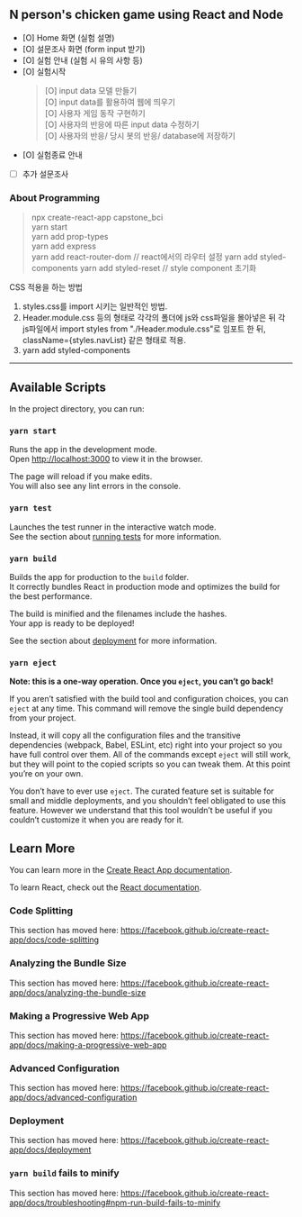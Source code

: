 ## N person's chicken game using React and Node

- [O] Home 화면 (실험 설명)
- [O] 설문조사 화면 (form input 받기)
- [O] 실험 안내 (실험 시 유의 사항 등)
- [O] 실험시작
  > [O] input data 모델 만들기  
  > [O] input data를 활용하여 웹에 띄우기  
  > [O] 사용자 게임 동작 구현하기  
  > [O] 사용자의 반응에 따른 input data 수정하기  
  > [O] 사용자의 반응/ 당시 봇의 반응/ database에 저장하기
- [O] 실험종료 안내
- [ ] 추가 설문조사

### About Programming

> npx create-react-app capstone_bci  
> yarn start  
> yarn add prop-types  
> yarn add express  
> yarn add react-router-dom // react에서의 라우터 설정
> yarn add styled-components
> yarn add styled-reset // style component 초기화

CSS 적용을 하는 방법

1. styles.css를 import 시키는 일반적인 방법.
2. Header.module.css 등의 형태로 각각의 폴더에 js와 css파일을 몰아넣은 뒤 각 js파일에서
   import styles from "./Header.module.css"로 임포트 한 뒤, className={styles.navList} 같은 형태로 적용.
3. yarn add styled-components

---

## Available Scripts

In the project directory, you can run:

### `yarn start`

Runs the app in the development mode.<br />
Open [http://localhost:3000](http://localhost:3000) to view it in the browser.

The page will reload if you make edits.<br />
You will also see any lint errors in the console.

### `yarn test`

Launches the test runner in the interactive watch mode.<br />
See the section about [running tests](https://facebook.github.io/create-react-app/docs/running-tests) for more information.

### `yarn build`

Builds the app for production to the `build` folder.<br />
It correctly bundles React in production mode and optimizes the build for the best performance.

The build is minified and the filenames include the hashes.<br />
Your app is ready to be deployed!

See the section about [deployment](https://facebook.github.io/create-react-app/docs/deployment) for more information.

### `yarn eject`

**Note: this is a one-way operation. Once you `eject`, you can’t go back!**

If you aren’t satisfied with the build tool and configuration choices, you can `eject` at any time. This command will remove the single build dependency from your project.

Instead, it will copy all the configuration files and the transitive dependencies (webpack, Babel, ESLint, etc) right into your project so you have full control over them. All of the commands except `eject` will still work, but they will point to the copied scripts so you can tweak them. At this point you’re on your own.

You don’t have to ever use `eject`. The curated feature set is suitable for small and middle deployments, and you shouldn’t feel obligated to use this feature. However we understand that this tool wouldn’t be useful if you couldn’t customize it when you are ready for it.

## Learn More

You can learn more in the [Create React App documentation](https://facebook.github.io/create-react-app/docs/getting-started).

To learn React, check out the [React documentation](https://reactjs.org/).

### Code Splitting

This section has moved here: https://facebook.github.io/create-react-app/docs/code-splitting

### Analyzing the Bundle Size

This section has moved here: https://facebook.github.io/create-react-app/docs/analyzing-the-bundle-size

### Making a Progressive Web App

This section has moved here: https://facebook.github.io/create-react-app/docs/making-a-progressive-web-app

### Advanced Configuration

This section has moved here: https://facebook.github.io/create-react-app/docs/advanced-configuration

### Deployment

This section has moved here: https://facebook.github.io/create-react-app/docs/deployment

### `yarn build` fails to minify

This section has moved here: https://facebook.github.io/create-react-app/docs/troubleshooting#npm-run-build-fails-to-minify
